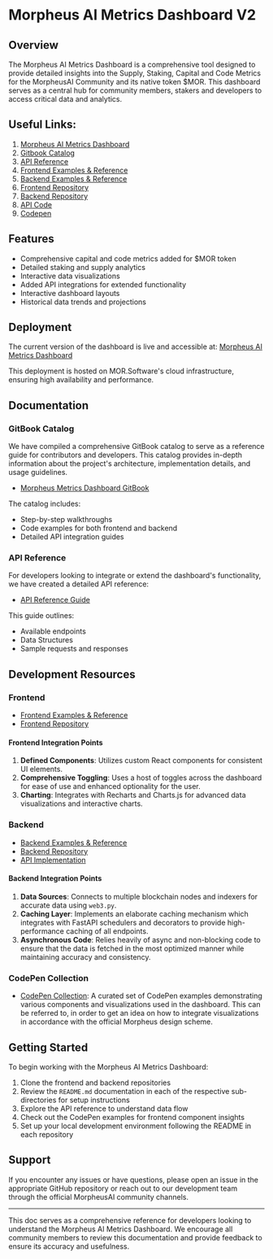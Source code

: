 # Morpheus AI Metrics Dashboard V2

## Overview

The Morpheus AI Metrics Dashboard is a comprehensive tool designed to provide detailed insights into the Supply, Staking, Capital and Code Metrics for the MorpheusAI Community and its native token $MOR. This dashboard serves as a central hub for community members, stakers and developers to access critical data and analytics.

## Useful Links:
1) [Morpheus AI Metrics Dashboard](https://mor-explorer-frontend.pages.dev/supply)
2) [Gitbook Catalog](https://nirmaans-organization.gitbook.io/morpheus-metrics-dashboard)
2) [API Reference](https://nirmaans-organization.gitbook.io/morpheus-metrics-dashboard/api-reference/introduction)
3) [Frontend Examples & Reference](https://nirmaans-organization.gitbook.io/morpheus-metrics-dashboard/frontend/markdown)
4) [Backend Examples & Reference](https://nirmaans-organization.gitbook.io/morpheus-metrics-dashboard/backend/api-helpers)
5) [Frontend Repository](https://github.com/NirmaanAI/stats-graphs-and-endpoints/tree/v2/morpheus-metrics-dashboard-frontend)
6) [Backend Repository](https://github.com/NirmaanAI/stats-graphs-and-endpoints/tree/v2/morpheus-metrics-dashboard)
7) [API Code](https://github.com/NirmaanAI/stats-graphs-and-endpoints/blob/v2/morpheus-metrics-dashboard/main.py)
8) [Codepen](https://codepen.io/collection/VYopJj)

## Features

- Comprehensive capital and code metrics added for $MOR token
- Detailed staking and supply analytics
- Interactive data visualizations
- Added API integrations for extended functionality
- Interactive dashboard layouts
- Historical data trends and projections

## Deployment

The current version of the dashboard is live and accessible at:
[Morpheus AI Metrics Dashboard](https://mor-explorer-frontend.pages.dev/supply)

This deployment is hosted on MOR.Software's cloud infrastructure, ensuring high availability and performance.

## Documentation

### GitBook Catalog

We have compiled a comprehensive GitBook catalog to serve as a reference guide for contributors and developers. This catalog provides in-depth information about the project's architecture, implementation details, and usage guidelines.

- [Morpheus Metrics Dashboard GitBook](https://nirmaans-organization.gitbook.io/morpheus-metrics-dashboard)

The catalog includes:
- Step-by-step walkthroughs
- Code examples for both frontend and backend
- Detailed API integration guides

### API Reference

For developers looking to integrate or extend the dashboard's functionality, we have created a detailed API reference:

- [API Reference Guide](https://nirmaans-organization.gitbook.io/morpheus-metrics-dashboard/api-reference/introduction)

This guide outlines:
- Available endpoints
- Data Structures
- Sample requests and responses

## Development Resources

### Frontend

- [Frontend Examples & Reference](https://nirmaans-organization.gitbook.io/morpheus-metrics-dashboard/frontend/markdown)
- [Frontend Repository](https://github.com/NirmaanAI/stats-graphs-and-endpoints/tree/v2/morpheus-metrics-dashboard-frontend)

#### Frontend Integration Points

1. **Defined Components**: Utilizes custom React components for consistent UI elements.
2. **Comprehensive Toggling**: Uses a host of toggles across the dashboard for ease of use and enhanced optionality for the user.
3. **Charting**: Integrates with Recharts and Charts.js for advanced data visualizations and interactive charts.

### Backend

- [Backend Examples & Reference](https://nirmaans-organization.gitbook.io/morpheus-metrics-dashboard/backend/api-helpers)
- [Backend Repository](https://github.com/NirmaanAI/stats-graphs-and-endpoints/tree/v2/morpheus-metrics-dashboard)
- [API Implementation](https://github.com/NirmaanAI/stats-graphs-and-endpoints/blob/v2/morpheus-metrics-dashboard/main.py)

#### Backend Integration Points

1. **Data Sources**: Connects to multiple blockchain nodes and indexers for accurate data using `web3.py`.
2. **Caching Layer**: Implements an elaborate caching mechanism which integrates with FastAPI schedulers and decorators to provide high-performance caching of all endpoints.
3. **Asynchronous Code**: Relies heavily of async and non-blocking code to ensure that the data is fetched in the most optimized manner while maintaining accuracy and consistency.

### CodePen Collection

- [CodePen Collection](https://codepen.io/collection/VYopJj): A curated set of CodePen examples demonstrating various components and visualizations used in the dashboard. This can be referred to, in order to get an idea on how to integrate visualizations in accordance with the official Morpheus design scheme.

## Getting Started

To begin working with the Morpheus AI Metrics Dashboard:

1. Clone the frontend and backend repositories
2. Review the `README.md` documentation in each of the respective sub-directories for setup instructions
3. Explore the API reference to understand data flow
4. Check out the CodePen examples for frontend component insights
5. Set up your local development environment following the README in each repository

## Support

If you encounter any issues or have questions, please open an issue in the appropriate GitHub repository or reach out to our development team through the official MorpheusAI community channels.

---

This doc serves as a comprehensive reference for developers looking to understand the Morpheus AI Metrics Dashboard. We encourage all community members to review this documentation and provide feedback to ensure its accuracy and usefulness.
